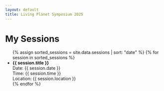```yaml
---
layout: default
title: Living Planet Symposium 2025
---
```


<link rel="stylesheet" href="/assets/style.css">

# My Sessions

<ul>
{% assign sorted_sessions = site.data.sessions | sort: "date" %}
{% for session in sorted_sessions %}
  <li>
    <strong>{{ session.title }}</strong><br>
    Date: {{ session.date }}<br>
    Time: {{ session.time }}<br>
    Location: {{ session.location }}
  </li>
{% endfor %}
</ul>
